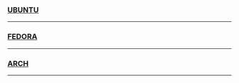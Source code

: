 ### [UBUNTU](ubuntu.md)
--------------------------------------------------------------------
### [FEDORA](fedora.md)
--------------------------------------------------------------------
### [ARCH](arch.md)
--------------------------------------------------------------------

